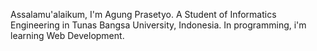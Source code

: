 Assalamu'alaikum,
I'm Agung Prasetyo.
A Student of Informatics Engineering in Tunas Bangsa University, Indonesia.
In programming, i'm learning Web Development.
